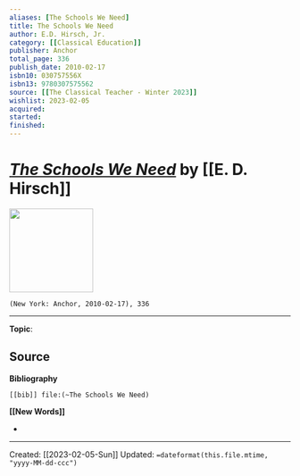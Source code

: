 ```yaml
---
aliases: [The Schools We Need]
title: The Schools We Need
author: E.D. Hirsch, Jr.
category: [[Classical Education]]
publisher: Anchor
total_page: 336
publish_date: 2010-02-17
isbn10: 030757556X
isbn13: 9780307575562
source: [[The Classical Teacher - Winter 2023]]
wishlist: 2023-02-05
acquired: 
started: 
finished: 
---
```

# *[The Schools We Need]()* by [[E. D. Hirsch]]

<img src="http://books.google.com/books/content?id=SFrwECxzKdkC&printsec=frontcover&img=1&zoom=1&edge=curl&source=gbs_api" width=150>

`(New York: Anchor, 2010-02-17), 336`



--- 
**Topic**: 

**Source**
- 

**Bibliography**

```query
[[bib]] file:(~The Schools We Need)
```
 

**[[New Words]]**

- 

---
Created: [[2023-02-05-Sun]]
Updated: `=dateformat(this.file.mtime, "yyyy-MM-dd-ccc")`